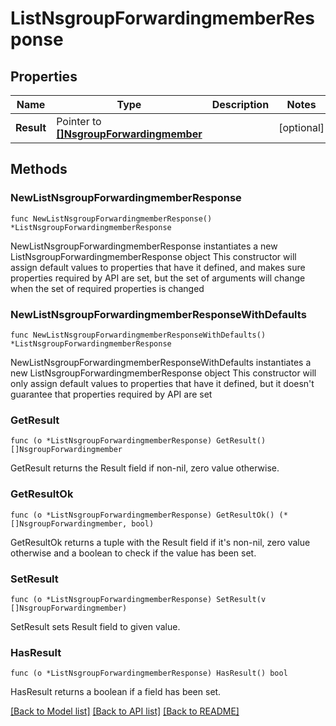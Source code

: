 # ListNsgroupForwardingmemberResponse

## Properties

Name | Type | Description | Notes
------------ | ------------- | ------------- | -------------
**Result** | Pointer to [**[]NsgroupForwardingmember**](NsgroupForwardingmember.md) |  | [optional] 

## Methods

### NewListNsgroupForwardingmemberResponse

`func NewListNsgroupForwardingmemberResponse() *ListNsgroupForwardingmemberResponse`

NewListNsgroupForwardingmemberResponse instantiates a new ListNsgroupForwardingmemberResponse object
This constructor will assign default values to properties that have it defined,
and makes sure properties required by API are set, but the set of arguments
will change when the set of required properties is changed

### NewListNsgroupForwardingmemberResponseWithDefaults

`func NewListNsgroupForwardingmemberResponseWithDefaults() *ListNsgroupForwardingmemberResponse`

NewListNsgroupForwardingmemberResponseWithDefaults instantiates a new ListNsgroupForwardingmemberResponse object
This constructor will only assign default values to properties that have it defined,
but it doesn't guarantee that properties required by API are set

### GetResult

`func (o *ListNsgroupForwardingmemberResponse) GetResult() []NsgroupForwardingmember`

GetResult returns the Result field if non-nil, zero value otherwise.

### GetResultOk

`func (o *ListNsgroupForwardingmemberResponse) GetResultOk() (*[]NsgroupForwardingmember, bool)`

GetResultOk returns a tuple with the Result field if it's non-nil, zero value otherwise
and a boolean to check if the value has been set.

### SetResult

`func (o *ListNsgroupForwardingmemberResponse) SetResult(v []NsgroupForwardingmember)`

SetResult sets Result field to given value.

### HasResult

`func (o *ListNsgroupForwardingmemberResponse) HasResult() bool`

HasResult returns a boolean if a field has been set.


[[Back to Model list]](../README.md#documentation-for-models) [[Back to API list]](../README.md#documentation-for-api-endpoints) [[Back to README]](../README.md)


